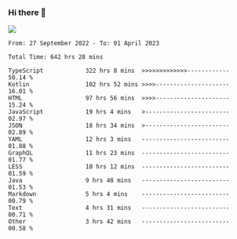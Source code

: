 ### Hi there 👋

<!--<a href="https://github.com/search?o=desc&q=author%3Abushiyi&s=committer-date&type=Commits">-->
<!--    <img align="center" height = "178" src="https://github-readme-stats.vercel.app/api?username=bushiyi&count_private=true&show_icons=true&theme=noctis_minimus&hide=contribs&include_all_commits=true" />-->
<!--</a>-->
<!--<a href="https://github.com/bushiyi?tab=repositories">-->
<!--    <img align="center" height = "178" src="https://github-readme-stats.vercel.app/api/top-langs/?username=bushiyi&count_private=true&theme=noctis_minimus" />-->
<!--</a>-->
 
<!-- [![Ashutosh's github activity graph](https://activity-graph.herokuapp.com/graph?username=bushiyi&theme=react&bg_color=1B2932&point=698B69&line=698B69)](https://github.com/ashutosh00710/github-readme-activity-graph)
 -->


![](https://raw.githubusercontent.com/bushiyi/bushiyi/master/assets/github-contribution-grid-snake.svg)

<!--START_SECTION:waka-->

```text
From: 27 September 2022 - To: 01 April 2023

Total Time: 642 hrs 28 mins

TypeScript            322 hrs 8 mins  >>>>>>>>>>>>>------------   50.14 %
Kotlin                102 hrs 52 mins >>>>---------------------   16.01 %
HTML                  97 hrs 56 mins  >>>>---------------------   15.24 %
JavaScript            19 hrs 4 mins   >------------------------   02.97 %
JSON                  18 hrs 34 mins  >------------------------   02.89 %
YAML                  12 hrs 3 mins   -------------------------   01.88 %
GraphQL               11 hrs 23 mins  -------------------------   01.77 %
LESS                  10 hrs 12 mins  -------------------------   01.59 %
Java                  9 hrs 48 mins   -------------------------   01.53 %
Markdown              5 hrs 4 mins    -------------------------   00.79 %
Text                  4 hrs 31 mins   -------------------------   00.71 %
Other                 3 hrs 42 mins   -------------------------   00.58 %
```

<!--END_SECTION:waka-->


